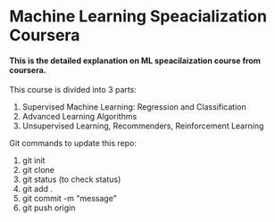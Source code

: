 # Machine Learning Speacialization Coursera 

#### This is the detailed explanation on ML speacilaization course from coursera.
This course is divided into 3 parts:

1. Supervised Machine Learning: Regression and Classification
2. Advanced Learning Algorithms
3. Unsupervised Learning, Recommenders, Reinforcement Learning



Git commands to update this repo:
1. git init
2. git clone <url> 
3. git status (to check status)
4. git add .
5. git commit -m "message"
6. git push origin <main>